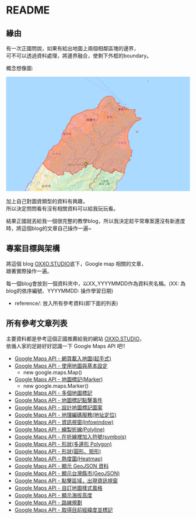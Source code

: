 # README

<!-- https://www.oxxostudio.tw/articles/201707/google-maps-1.html
https://www.oxxostudio.tw/list.html -->

## 緣由

有一次正國問說，如果有給出地圖上兩個相鄰區塊的邊界，  
可不可以透過資料處理，將邊界融合，使剩下外框的boundary。  

概念想像圖:

![map boundary](./boundary/image/map_boundary_idea.jpg)

加上自己對圖資類型的資料有興趣，  
所以決定問問看有沒有相關資料可以給我玩玩看。

結果正國就丟給我一個很完整的教學blog，所以我決定趁平常專案還沒有新進度時，將這個blog的文章自己操作一遍~

## 專案目標與架構

將這個 blog [OXXO.STUDIO](https://www.oxxostudio.tw/)底下，Google map 相關的文章，  
跟著實際操作一遍。

每一個blog會放到一個資料夾中，以XX_YYYYMMDD作為資料夾名稱。(XX: 為blog的依序編號、YYYYMMDD: 操作學習日期)

- reference/: 放入所有參考資料(即下面的列表)

## 所有參考文章列表

主要資料都是參考這個正國推薦給我的網站 [OXXO.STUDIO](https://www.oxxostudio.tw/)，  
依循人家的足跡好好認識一下 Google Maps API 吧!!

- [Google Maps API - 網頁載入地圖(起手式)](https://www.oxxostudio.tw/articles/201707/google-maps-1.html)
- [Google Maps API - 使用地圖與基本設定](https://www.oxxostudio.tw/articles/201707/google-maps-2-map-class.html)
  - new google.maps.Map()
- [Google Maps API - 地圖標記(Marker)](https://www.oxxostudio.tw/articles/201801/google-maps-3-marker.html)
  - new google.maps.Marker()
- [Google Maps API - 多個地圖標記](https://www.oxxostudio.tw/articles/201801/google-maps-4-more-markers.html)
- [Google Maps API - 地圖標記點擊事件](https://www.oxxostudio.tw/articles/201801/google-maps-5-marker-click-event.html)
- [Google Maps API - 設計地圖標記圖案](https://www.oxxostudio.tw/articles/201801/google-maps-6-marker-image.html)
- [Google Maps API - 地理編碼服務(地址定位)](https://www.oxxostudio.tw/articles/201802/google-maps-7-geocoding.html)
- [Google Maps API - 資訊視窗(Infowindow)](https://www.oxxostudio.tw/articles/201802/google-maps-8-infowindow.html)
- [Google Maps API - 繪製折線(Polyline)](https://www.oxxostudio.tw/articles/201802/google-maps-9-polyline.html)
- [Google Maps API - 在折線裡加入符號(symbols)](https://www.oxxostudio.tw/articles/201802/google-maps-10-polyline-symbols.html)
- [Google Maps API - 形狀(多邊形 Polygon)](https://www.oxxostudio.tw/articles/201802/google-maps-11-polygon.html)
- [Google Maps API - 形狀(圓形、矩形)](https://www.oxxostudio.tw/articles/201802/google-maps-12-rect-circle.html)
- [Google Maps API - 熱度圖(Heatmap)](https://www.oxxostudio.tw/articles/201802/google-maps-13-heatmap.html)
- [Google Maps API - 顯示 GeoJSON 資料](https://www.oxxostudio.tw/articles/201803/google-maps-14-geojson.html)
- [Google Maps API - 顯示台灣縣市(GeoJSON)](https://www.oxxostudio.tw/articles/201803/google-maps-15-geojson-taiwan.html)
- [Google Maps API - 點擊區域，出現資訊視窗](https://www.oxxostudio.tw/articles/201803/google-maps-16-taiwan-infowindow.html)
- [Google Maps API - 自訂地圖樣式風格](https://www.oxxostudio.tw/articles/201803/google-maps-17-edit-style.html)
- [Google Maps API - 顯示海拔高度](https://www.oxxostudio.tw/articles/201803/google-maps-18-elevation.html)
- [Google Maps API - 路線規劃](https://www.oxxostudio.tw/articles/201810/google-maps-19-directions.html)
- [Google Maps API - 取得目前經緯度並標記](https://www.oxxostudio.tw/articles/201810/google-maps-20-get-current-position.html)
